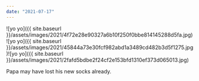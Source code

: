 ```yaml
---
date: "2021-07-17"
---
```


![yo yo]({{ site.baseurl }}/assets/images/2021/4f72e28e90327a6b10f250f0bbe814145288d5fa.jpg)![yo yo]({{ site.baseurl }}/assets/images/2021/45844a73e30fcf982abd1a3489cd482b3d5f1275.jpg)![yo yo]({{ site.baseurl }}/assets/images/2021/2fafd5bdbe2f24cf2e153bfd1310ef373d065013.jpg)

Papa may have lost his new socks already.

